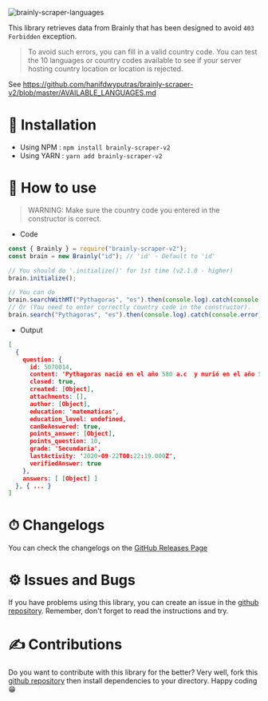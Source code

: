 ![brainly-scraper-languages](https://socialify.git.ci/hansputera/brainly-scraper-languages/image?description=1&font=Raleway&forks=1&issues=1&language=1&owner=1&pulls=1&stargazers=1&theme=Light)

This library retrieves data from Brainly that has been designed to avoid `403 Forbidden` exception.

> To avoid such errors, you can fill in a valid country code. You can test the 10 languages or country codes available to see if your server hosting country location or location is rejected.

See https://github.com/hanifdwyputras/brainly-scraper-v2/blob/master/AVAILABLE_LANGUAGES.md

# 💉 Installation
- Using NPM : `npm install brainly-scraper-v2`
- Using YARN : `yarn add brainly-scraper-v2`

# 📜 How to use
> WARNING:  Make sure the country code you entered in the constructor is correct.

- Code

```js
const { Brainly } = require("brainly-scraper-v2");
const brain = new Brainly("id"); // 'id' - Default to 'id'

// You should do '.initialize()' for 1st time (v2.1.0 - higher)
brain.initialize();

// You can do
brain.searchWithMT("Pythagoras", "es").then(console.log).catch(console.error);
// Or (You need to enter correctly country code in the constructor).
brain.search("Pythagoras", "es").then(console.log).catch(console.error);
```

- Output

```json
[
  {
    question: {
      id: 5070014,
      content: 'Pythagoras nació en el año 580 a.c  y murió en el año 501. ¿Que edad tenia Pythagoras Cúando murió?',
      closed: true,
      created: [Object],
      attachments: [],
      author: [Object],
      education: 'matematicas',
      education_level: undefined,
      canBeAnswered: true,
      points_answer: [Object],
      points_question: 10,
      grade: 'Secundaria',
      lastActivity: '2020-09-22T00:22:19.000Z',
      verifiedAnswer: true
    },
    answers: [ [Object] ]
  }, { ... }
]
```

#  ⏱ Changelogs
You can check the changelogs on the [GitHub Releases Page](https://github.com/hanifdwyputras/brainly-scraper-v2/releases)

# ⚙️ Issues and Bugs
If you have problems using this library, you can create an issue in the [github repository](https://github.com/hanifdwyputras/brainly-scraper-v2). Remember, don't forget to read the instructions and try.

# ✍️ Contributions
Do you want to contribute with this library for the better? Very well, fork this [github repository](https://github.com/hanifdwyputras/brainly-scraper-v2) then install dependencies to your directory. Happy coding 😁
